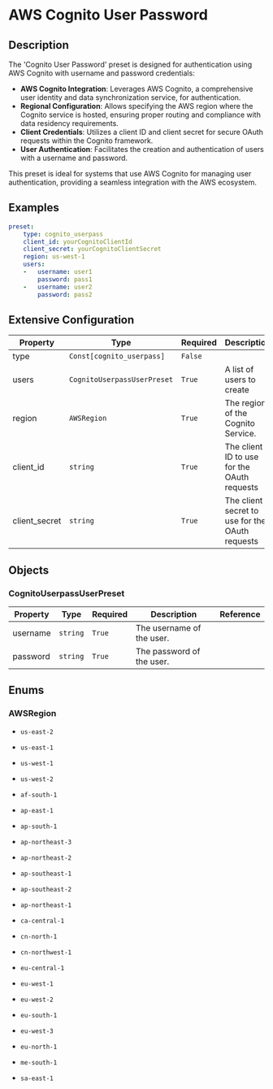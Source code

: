 # AWS Cognito User Password

## Description
The &#39;Cognito User Password&#39; preset is designed for authentication using AWS Cognito with username and password credentials:

- **AWS Cognito Integration**: Leverages AWS Cognito, a comprehensive user identity and data synchronization service, for authentication.
- **Regional Configuration**: Allows specifying the AWS region where the Cognito service is hosted, ensuring proper routing and compliance with data residency requirements.
- **Client Credentials**: Utilizes a client ID and client secret for secure OAuth requests within the Cognito framework.
- **User Authentication**: Facilitates the creation and authentication of users with a username and password.

This preset is ideal for systems that use AWS Cognito for managing user authentication, providing a seamless integration with the AWS ecosystem.

## Examples

```yaml
preset:
    type: cognito_userpass
    client_id: yourCognitoClientId
    client_secret: yourCognitoClientSecret
    region: us-west-1
    users:
    -   username: user1
        password: pass1
    -   username: user2
        password: pass2

```


## Extensive Configuration

| Property | Type | Required | Description | Reference |
|----------|------|----------|-------------|-----------|
| type | `Const[cognito_userpass]` | `False` |  |  |
| users | `CognitoUserpassUserPreset` | `True` | A list of users to create | [CognitoUserpassUserPreset](#CognitoUserpassUserPreset) |
| region | `AWSRegion` | `True` | The region of the Cognito Service. | [AWSRegion](#AWSRegion) |
| client_id | `string` | `True` | The client ID to use for the OAuth requests |  |
| client_secret | `string` | `True` | The client secret to use for the OAuth requests |  |



## Objects

### <a id="CognitoUserpassUserPreset"></a>CognitoUserpassUserPreset
| Property | Type | Required | Description | Reference |
|----------|------|----------|-------------|-----------|
| username | `string` | `True` | The username of the user. |  |
| password | `string` | `True` | The password of the user. |  |





## Enums


### <a id="AWSRegion"></a>AWSRegion

- `us-east-2`

- `us-east-1`

- `us-west-1`

- `us-west-2`

- `af-south-1`

- `ap-east-1`

- `ap-south-1`

- `ap-northeast-3`

- `ap-northeast-2`

- `ap-southeast-1`

- `ap-southeast-2`

- `ap-northeast-1`

- `ca-central-1`

- `cn-north-1`

- `cn-northwest-1`

- `eu-central-1`

- `eu-west-1`

- `eu-west-2`

- `eu-south-1`

- `eu-west-3`

- `eu-north-1`

- `me-south-1`

- `sa-east-1`


